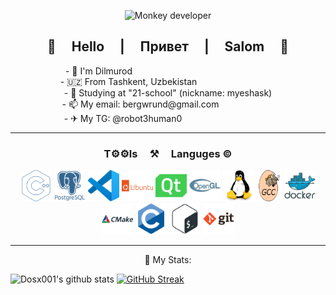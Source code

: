 <p align="center">
  <img src="https://tenor.com/view/monkey-developer-software-coding-debug-gif-15160023" alt="Monkey developer" />
</p>

<div align="center">
  <h2>👋&nbsp;&nbsp;&nbsp;&nbsp;&nbsp;Hello&nbsp;&nbsp;&nbsp;&nbsp;&nbsp;|&nbsp;&nbsp;&nbsp;&nbsp;&nbsp;Привет&nbsp;&nbsp;&nbsp;&nbsp;&nbsp;|&nbsp;&nbsp;&nbsp;&nbsp;&nbsp;Salom&nbsp;&nbsp;&nbsp;&nbsp;&nbsp;👋</h2>
</div>
<div align="center">
  - 🥷 I'm Dilmurod&emsp;&emsp;&emsp;&emsp;&emsp;&emsp;&emsp;&emsp;&emsp;&emsp;&emsp;&emsp;&emsp;&emsp;&emsp;&ensp;&nbsp;<br>
  - 🇺🇿 From Tashkent, Uzbekistan&emsp;&emsp;&emsp;&emsp;&emsp;&emsp;&emsp;&emsp;&emsp;<br>
  - 🌱 Studying at "21-school" (nickname: myeshask)<br>
  - 📫 My email: bergwrund@gmail.com&emsp;&emsp;&emsp;&emsp;&emsp;&emsp;&nbsp;<br>
  - ✈ My TG: @robot3human0&emsp;&emsp;&emsp;&emsp;&emsp;&emsp;&emsp;&emsp;&emsp;&emsp;&nbsp;
</div>


---
<div align="center">
<h3> T⚙⚙ls&nbsp;&nbsp;&nbsp;&nbsp;&nbsp;⚒&nbsp;&nbsp;&nbsp;&nbsp;&nbsp;Languges © </h3>
</div>

<div align="center">
  <img src="https://github.com/devicons/devicon/blob/master/icons/cplusplus/cplusplus-line.svg" title="Cpp" **alt="Cpp" width="50" height="50"/>
  <img src="https://github.com/devicons/devicon/blob/master/icons/postgresql/postgresql-plain-wordmark.svg" title="postgresql" **alt="postgresql" width="50" height="50"/>
  <img src="https://github.com/devicons/devicon/blob/master/icons/vscode/vscode-original.svg" title="vscode" **alt="vscode" width="50" height="50"/>
  <img src="https://github.com/devicons/devicon/blob/master/icons/ubuntu/ubuntu-plain-wordmark.svg" title="ubuntu" **alt="ubuntu" width="50" height="50"/>
  <img src="https://github.com/devicons/devicon/blob/master/icons/qt/qt-original.svg" title="qt" **alt="qt" width="50" height="50"/>
  <img src="https://github.com/devicons/devicon/blob/master/icons/opengl/opengl-original.svg" title="OpenGL" **alt="OpenGL" width="50" height="50"/>
  <img src="https://github.com/devicons/devicon/blob/master/icons/linux/linux-original.svg" title="Linux" **alt="Linux" width="50" height="50"/>
  <img src="https://github.com/devicons/devicon/blob/master/icons/gcc/gcc-original.svg" title="gcc" **alt="gcc" width="40" height="50"/>
  <img src="https://github.com/devicons/devicon/blob/master/icons/docker/docker-original-wordmark.svg" title="Doker" **alt="Doker" width="50" height="50"/>
  <img src="https://github.com/devicons/devicon/blob/master/icons/cmake/cmake-original-wordmark.svg" title="CMake" **alt="CMake" width="50" height="50"/>
  <img src="https://github.com/devicons/devicon/blob/master/icons/c/c-original.svg" title="C" **alt="C" width="50" height="50"/>
  <img src="https://github.com/devicons/devicon/blob/master/icons/bash/bash-original.svg" title="Bash" **alt="Bash" width="50" height="50"/>
  <img src="https://github.com/devicons/devicon/blob/master/icons/git/git-original-wordmark.svg" title="Git" **alt="Git" width="50" height="50"/>
</div>

---
<p align="center">💪 My Stats:</p>
  
![Dosx001's github stats](https://github-readme-stats-dosx001.vercel.app/api/?username=robot3human0&count_private=true&include_all_commits=true&show_icons=true&title_color=6с7&icon_color=00e7ff&text_color=9f9f9f&bg_color=151515) 
<a href="https://git.io/streak-stats"><img src="http://github-readme-streak-stats.herokuapp.com?user=robot3human0&theme=merko&border_radius=6" alt="GitHub Streak" /></a>

